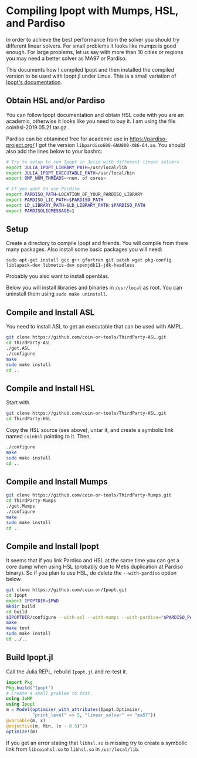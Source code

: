 # Compiling Ipopt with Mumps, HSL, and Pardiso

In order to achieve the best performance from the solver you should try different linear
solvers. For small problems it looks like mumps is good enough. For large problems, let us
say with more than 10 cities or regions you may need a better solver as MA97 or Pardiso.

This documents how I compiled Ipopt and then installed the compiled version to be used with
Ipopt.jl under Linux. This ia a small variation of [Ipopt's documentation](https://coin-or.github.io/Ipopt/INSTALL.html#COMPILEINSTALL).

## Obtain HSL and/or Pardiso 

You can follow Ipopt documentation and obtain HSL code with you are an academic, otherwise
it looks like you need to buy it. I am using the file coinhsl-2019.05.21.tar.gz.

Pardiso can be obtanined free for academic use in https://pardiso-project.org/ I got the
version `libpardiso600-GNU800-X86-64.so`. You should also add the lines below to your 
bashrc:

```bash
# Try to setup to run Ipopt in Julia with different linear solvers
export JULIA_IPOPT_LIBRARY_PATH=/usr/local/lib
export JULIA_IPOPT_EXECUTABLE_PATH=/usr/local/bin
export OMP_NUM_THREADS=<num. of cores>

# If you want to use Pardiso
export PARDISO_PATH=LOCATION_OF_YOUR_PARDISO_LIBRARY
export PARDISO_LIC_PATH=$PARDISO_PATH
export LD_LIBRARY_PATH=$LD_LIBRARY_PATH:$PARDISO_PATH
export PARDISOLICMESSAGE=1
```

## Setup

 Create a directory to compile Ipopt and friends. You will compile from there many
 packages. Also install some basic packages you will need:
 
 `sudo apt-get install gcc g++ gfortran git patch wget pkg-config liblapack-dev libmetis-dev openjdk11-jdk-headless`
 
Probably you also want to install openblas.

Below you will install libraries and binaries in `/usr/local` as root. You can uninstall
them using `sudo make uninstall`.

## Compile and Install ASL

You need to install ASL to get an executable that can be used with AMPL.

```bash
git clone https://github.com/coin-or-tools/ThirdParty-ASL.git
cd ThirdParty-ASL
./get.ASL
./configure
make
sudo make install
cd ..
```

## Compile and Install HSL

Start with

```bash
git clone https://github.com/coin-or-tools/ThirdParty-HSL.git
cd ThirdParty-HSL
```

Copy the HSL source (see above), untar it, and create a symbolic link named `coinhsl`
pointing to it. Then,

```bash
./configure
make
sudo make install
cd ..
```

## Compile and Install Mumps

```bash
git clone https://github.com/coin-or-tools/ThirdParty-Mumps.git
cd ThirdParty-Mumps
./get.Mumps
./configure
make
sudo make install
cd ..
```

## Compile and Install Ipopt

It seems that if you link Pardiso and HSL at the same time you can get a core dump when
using HSL (probably due to Metis duplication at Pardiso binary). So if you plan to use
HSL, do delete the `--with-pardiso` option below.

```bash
git clone https://github.com/coin-or/Ipopt.git
cd Ipopt
export IPOPTDIR=$PWD
mkdir build
cd build
$IPOPTDIR/configure --with-asl --with-mumps --with-pardiso="$PARDISO_PATH/libpardiso600-GNU800-X86-64.so -fopenmp -lgfortran -llapack -lblas -lpardiso600-GNU800-X86-64 -L$PARDISO_PATH"
make
make test
sudo make install
cd ../..
```

## Build Ipopt.jl
Call the Julia REPL, rebuild `Ipopt.jl` and re-test it. 

```julia
import Pkg
Pkg.build("Ipopt")
# Create a small problem to test.
using JuMP
using Ipopt
m = Model(optimizer_with_attributes(Ipopt.Optimizer,
          "print_level" => 5, "linear_solver" => "ma57"))
@variable(m, x)
@objective(m, Min, (x - 0.5)^2)
optimize!(m)
```

If you get an error stating that `libhsl.so` is missing try to create a symbolic link
from `libcoinhsl.so` to `libhsl.so` in `/usr/local/lib`.

